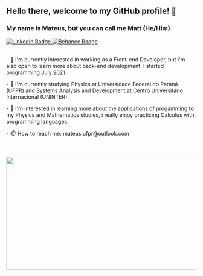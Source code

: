 ## Hello there, welcome to my GitHub profile! 👋
### My name is Mateus, but you can call me Matt (He/Him)

<div id="badges">
  <a href="https://www.linkedin.com/in/mateus-rafael-684074186/">
    <img src="https://img.shields.io/badge/LinkedIn-blue?style=for-the-badge&logo=linkedin&logoColor=white" alt="LinkedIn Badge"/>
  </a>
  <a href="https://www.behance.net/mateus_rafael">
    <img src="https://img.shields.io/badge/Behance-blue?style=for-the-badge&logo=behance&logoColor=white" alt="Behance Badge"/>
  </a>
</div>

<div>
  &nbsp;
  &nbsp;
  <p>
  - 🔭 I'm currently interested in working as a Front-end Developer, but i'm also open to learn more about back-end development. I started programming July 2021.
  </p>
  <p>
  - 🌱 I'm currently studying Physics at Universidade Federal do Paraná (UFPR) and Systems Analysis and Development at Centro Universitário Internacional (UNINTER).
   </p>
   <p>
  - 🌟 I'm interested in learning more about the applications of progamming to my Physics and Mathematics studies, i really enjoy practicing Calculus with programming languages.
   </p>
   <p>
   - 📫 How to reach me: mateus.ufpr@outlook.com
   </p>
  &nbsp;
</div>

<div align="left">
  &nbsp;
  <img src="https://media.giphy.com/media/xMkWcQ9xTGH8A/giphy.gif" width="600" height="300"/>
</div>
